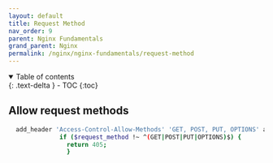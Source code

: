 ```yaml
---
layout: default    
title: Request Method
nav_order: 9
parent: Nginx Fundamentals
grand_parent: Nginx
permalink: /nginx/nginx-fundamentals/request-method
---
```

<details open markdown="block">
  <summary>
    Table of contents
  </summary>
  {: .text-delta }
- TOC
{:toc}
</details>

## Allow request methods

```bash
  add_header 'Access-Control-Allow-Methods' 'GET, POST, PUT, OPTIONS' always;
              if ($request_method !~ ^(GET|POST|PUT|OPTIONS)$) {
                return 405;
                }
```